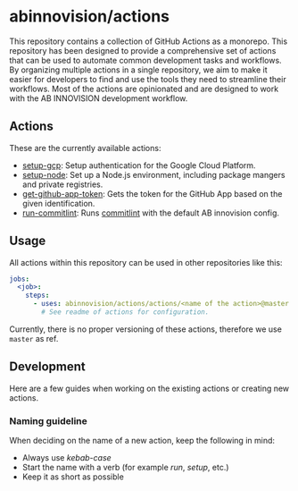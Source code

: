 # abinnovision/actions

This repository contains a collection of GitHub Actions as a monorepo. This repository has been designed to provide a
comprehensive set of actions that can be used to automate common development tasks and workflows. By organizing multiple
actions in a single repository, we aim to make it easier for developers to find and use the tools they need to
streamline their workflows.
Most of the actions are opinionated and are designed to work with the AB INNOVISION development workflow.

## Actions

These are the currently available actions:

- [setup-gcp](./actions/setup-gcp): Setup authentication for the Google Cloud Platform.
- [setup-node](./actions/setup-node): Set up a Node.js environment, including package mangers and private registries.
- [get-github-app-token](./actions/get-github-app-token): Gets the token for the GitHub App based on the given
  identification.
- [run-commitlint](./actions/run-commitlint): Runs [commitlint](https://commitlint.js.org/) with the default AB
  innovision config.

## Usage

All actions within this repository can be used in other repositories like this:

```yaml
jobs:
  <job>:
    steps:
      - uses: abinnovision/actions/actions/<name of the action>@master
        # See readme of actions for configuration.
```

Currently, there is no proper versioning of these actions, therefore we use `master` as ref.

## Development

Here are a few guides when working on the existing actions or creating new actions.

### Naming guideline

When deciding on the name of a new action, keep the following in mind:

- Always use _kebab-case_
- Start the name with a verb (for example _run_, _setup_, etc.)
- Keep it as short as possible
